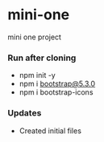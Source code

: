 # mini-one
mini one project

### Run after cloning
- npm init -y
- npm i bootstrap@5.3.0
- npm i bootstrap-icons

### Updates
- Created initial files
